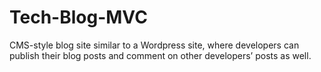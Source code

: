 # Tech-Blog-MVC
CMS-style blog site similar to a Wordpress site, where developers can publish their blog posts and comment on other developers’ posts as well.
